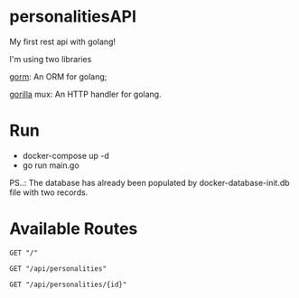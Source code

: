 # personalitiesAPI

My first rest api with golang!

I'm using two libraries

[gorm](https://gorm.io/): An ORM for golang;

[gorilla](https://pkg.go.dev/github.com/gorilla/mux) mux: An HTTP handler for golang.


# Run

- docker-compose up -d
- go run main.go

PS..: The database has already been populated by docker-database-init.db file with two records.

# Available Routes

`GET "/"`

`GET "/api/personalities"`

`GET "/api/personalities/{id}"`